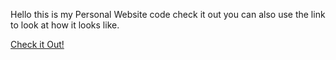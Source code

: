 Hello this is my Personal Website code check it out you can also use the link to look at how it looks like.

<a href="mtootoonchi.com">Check it Out!<a>
